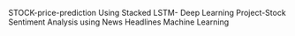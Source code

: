  STOCK-price-prediction   Using Stacked LSTM- Deep Learning
Project-Stock Sentiment Analysis using News Headlines Machine Learning


